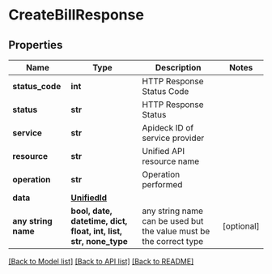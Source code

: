 # CreateBillResponse


## Properties
Name | Type | Description | Notes
------------ | ------------- | ------------- | -------------
**status_code** | **int** | HTTP Response Status Code | 
**status** | **str** | HTTP Response Status | 
**service** | **str** | Apideck ID of service provider | 
**resource** | **str** | Unified API resource name | 
**operation** | **str** | Operation performed | 
**data** | [**UnifiedId**](UnifiedId.md) |  | 
**any string name** | **bool, date, datetime, dict, float, int, list, str, none_type** | any string name can be used but the value must be the correct type | [optional]

[[Back to Model list]](../../README.md#documentation-for-models) [[Back to API list]](../../README.md#documentation-for-api-endpoints) [[Back to README]](../../README.md)


